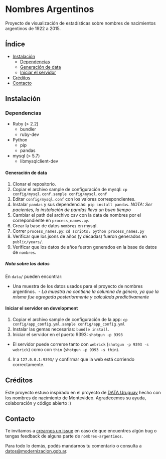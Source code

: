 # Nombres Argentinos

Proyecto de visualización de estadísticas sobre nombres de nacimientos argentinos de 1922 a 2015.

<!-- NO MODIFICAR NI INDICE NI TITULOS -->
## Índice

* [Instalación](#instalación)
	* [Dependencias](#dependencias)
	* [Generación de data](#generación-de-data)
    * [Iniciar el servidor](#iniciar-el-servidor-en-development)
* [Créditos](#créditos)
* [Contacto](#contacto)

## Instalación

### Dependencias

* Ruby (> 2.2)
  * bundler
  * ruby-dev
* Python
  * pip
  * pandas
* mysql (> 5.7)
  * libmysqlclient-dev

#### Generación de data

1. Clonar el repositorio.
2. Copiar el archivo sample de configuración de mysql: `cp config/mysql.conf.sample config/mysql.conf`
3. Editar `config/mysql.conf` con los valores correspondientes.
4. Instalar `pandas` y sus dependencias: `pip install pandas`. _NOTA: Ser pacientes, la instalación de pandas lleva un buen tiempo_
5. Cambiar el path del archivo csv con la data de nombres por el correpondiente en `process_names.py`.
6. Crear la base de datos `nombres` en mysql.
7. Correr `process_names.py`: `cd scripts; python process_names.py`
8. Verificar que los jsons de años (y décadas) fueron generados en `public/years/`.
9. Verificar que los datos de años fueron generados en la base de datos de `nombres`.

##### Nota sobre los datos

En `data/` pueden encontrar:
- Una muestra de los datos usados para el proyecto de nombres argentinos.
  - _La muestra no contiene la columna de género, ya que la misma fue agregada posteriormente y calculada predictivamente_

#### Iniciar el servidor en development

1. Copiar el archivo sample de configuración de la app: `cp config/app_config.yml.sample config/app_config.yml`
2. Instalar las gemas necesarias: `bundle install`.
3. Iniciar el servidor en el puerto 9393: `shotgun -p 9393`
  - El servidor puede correrse tanto con `webrick` (`shotgun -p 9393 -s webrick`) como con `thin` (`shotgun -p 9393 -s thin`). 
4. Ir a `127.0.0.1:9393/` y confirmar que la web está corriendo correctamente.

## Créditos

Este proyecto estuvo inspirado en el proyecto de [DATA Uruguay](https://data.180.com.uy/) hecho con los nombres de nacimiento de Montevideo. Agradecemos su ayuda, colaboración y código abierto :)

## Contacto

Te invitamos a [crearnos un issue](https://github.com/datosgobar/nombres-argentinos/issues/new) en caso de que encuentres algún bug o tengas feedback de alguna parte de `nombres-argentinos`.

Para todo lo demás, podés mandarnos tu comentario o consulta a [datos@modernizacion.gob.ar](mailto:datos@modernizacion.gob.ar).
